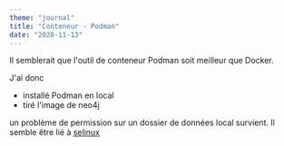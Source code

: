 ```yaml
---
theme: "journal"
title: "Conteneur - Podman"
date: "2020-11-13"
---
```


Il semblerait que l'outil de conteneur Podman soit meilleur que Docker.

J'ai donc 
 -  installé Podman en local
 -  tiré l'image de neo4j
 
 un problème de permission sur un dossier de données local survient. Il semble être lié à [selinux](https://github.com/containers/podman/issues/3683) 
